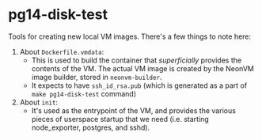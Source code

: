 # pg14-disk-test

Tools for creating new local VM images. There's a few things to note here:

1. About `Dockerfile.vmdata`:
   * This is used to build the container that _superficially_ provides the contents of the VM. The
     actual VM image is created by the NeonVM image builder, stored in `neonvm-builder`.
   * It expects to have `ssh_id_rsa.pub` (which is generated as a part of `make pg14-disk-test` command)
2. About `init`:
   * It's used as the entrypoint of the VM, and provides the various pieces of userspace
     startup that we need (i.e. starting node\_exporter, postgres, and sshd).
